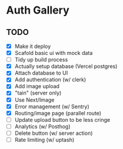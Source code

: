 # Auth Gallery

## TODO

- [x] Make it deploy
- [x] Scafold basic ui with mock data
- [ ] Tidy up build process
- [x] Actually setup database (Vercel postgres)
- [x] Attach database to UI
- [x] Add authentication (w/ clerk)
- [x] Add image upload
- [x] "tain" (server only)
- [x] Use Next/Image
- [x] Error management (w/ Sentry)
- [x] Routing/image page (parallel route)
- [ ] Update upload button to be less cringe
- [ ] Analytics (w/ Posthog)
- [ ] Delete button (w/ server action)
- [ ] Rate limiting (w/ uptash)
